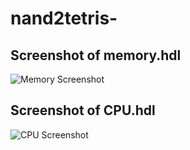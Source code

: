 # nand2tetris-
## Screenshot of memory.hdl
![Memory Screenshot](https://github.com/parulchauhann/nand2tetris-Part5/assets/144683454/8966ab1f-7c0e-4d04-8522-de33be67d195)

## Screenshot of CPU.hdl
![CPU Screenshot](https://github.com/parulchauhann/nand2tetris-Part5/assets/144683454/2e02c769-e844-4d7e-a90c-ffd2462ea073)

